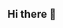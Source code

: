 ## Hi there 👋

<!--
**jazzywatermelon/jazzywatermelon** is a ✨ _special_ ✨ repository because its `README.md` (this file) appears on your GitHub profile.>

###**I'm jazzywatermelon! Hajimemashite!**###
<body>
<p>Coding is **totally** cool. It's the language of the computer, and I'm so curious about you all and how you work! I'd love to make some new friends--you're all so creative, so don't mind me barging in like a <pstyle="color:#f769f0;>space invader</p>:D</br>
<p>Practice makes progress. **Never** give up!</body>

<body>
<p>though the stars shimmer,</br>
<p>your glimmering eyes tell me</br>
<p>another day will come.</p>

[super cool place](https://www.flickr.com/photos/nasawebbtelescope/52404932904/in/album-72177720301006030/)
